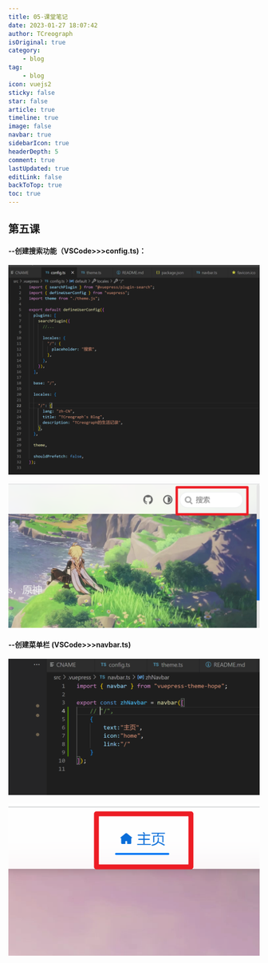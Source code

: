 ```yaml
---
title: 05-课堂笔记
date: 2023-01-27 18:07:42
author: TCreograph
isOriginal: true
category:
    - blog
tag:
    - blog
icon: vuejs2
sticky: false
star: false
article: true
timeline: true
image: false
navbar: true
sidebarIcon: true
headerDepth: 5
comment: true
lastUpdated: true
editLink: false
backToTop: true
toc: true
---
```




## 第五课

#### --创建搜索功能（VSCode>>>config.ts)：



![image-20230127174602679](./notes-class5.assets/image-20230127174602679.png)

![image-20230127174848413](./notes-class5.assets/image-20230127174848413.png)

#### --创建菜单栏 (VSCode>>>navbar.ts)

![image-20230127180423455](./notes-class5.assets/image-20230127180423455.png)

![image-20230127180350364](./notes-class5.assets/image-20230127180350364.png)



